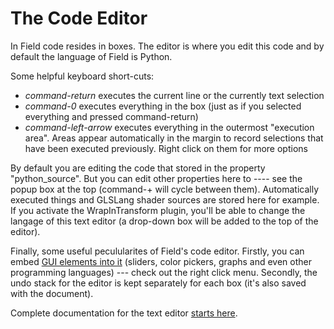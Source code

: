 The Code Editor
===============

In Field code resides in boxes. The editor is where you edit this code and by default the language of Field is Python.

Some helpful keyboard short-cuts:

   -   _command-return_ executes the current line or the currently text selection
   -   _command-0_ executes everything in the box (just as if you selected everything and pressed command-return)
   -   _command-left-arrow_ executes everything in the outermost "execution area". Areas appear automatically in the margin to record selections that have been executed previously. Right click on them for more options

By default you are editing the code that stored in the property "python_source". But you can edit other properties here to ---- see the popup box at the top (command-+ will cycle between them). Automatically executed things and GLSLang shader sources are stored here for example. If you activate the WrapInTransform plugin, you'll be able to change the langage of this text editor (a drop-down box will be added to the top of the editor).

Finally, some useful peculularites of Field's code editor. Firstly, you can embed [GUI elements into it](http://localhost:10010/field/EmbeddingGui) (sliders, color pickers, graphs and even other programming languages) --- check out the right click menu. Secondly, the undo stack for the editor is kept separately for each box (it's also saved with the document).

Complete documentation for the text editor [starts here](http://localhost:10010/field/TextEditor).
